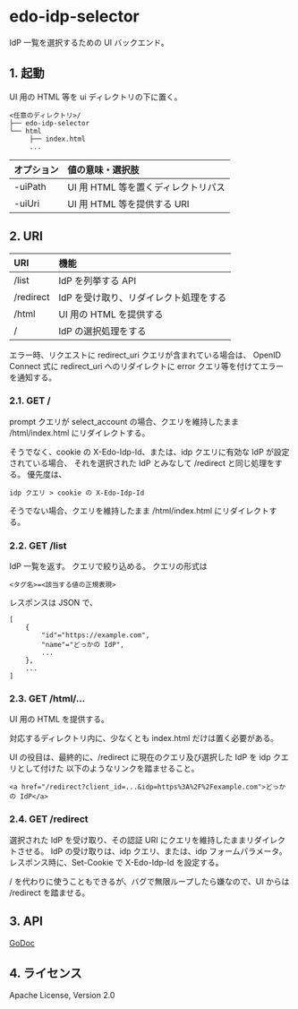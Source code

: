 <!--
Copyright 2015 realglobe, Inc.

Licensed under the Apache License, Version 2.0 (the "License");
you may not use this file except in compliance with the License.
You may obtain a copy of the License at

    http://www.apache.org/licenses/LICENSE-2.0

Unless required by applicable law or agreed to in writing, software
distributed under the License is distributed on an "AS IS" BASIS,
WITHOUT WARRANTIES OR CONDITIONS OF ANY KIND, either express or implied.
See the License for the specific language governing permissions and
limitations under the License.
-->


# edo-idp-selector

IdP 一覧を選択するための UI バックエンド。


## 1. 起動


UI 用の HTML 等を ui ディレクトリの下に置く。

```
<任意のディレクトリ>/
├── edo-idp-selector
└── html
     ├── index.html
     ...
```

|オプション|値の意味・選択肢|
|:--|:--|
|-uiPath|UI 用 HTML 等を置くディレクトリパス|
|-uiUri|UI 用 HTML 等を提供する URI|


## 2. URI

|URI|機能|
|:--|:--|
|/list|IdP を列挙する API|
|/redirect|IdP を受け取り、リダイレクト処理をする|
|/html|UI 用の HTML を提供する|
|/|IdP の選択処理をする|

エラー時、リクエストに redirect_uri クエリが含まれている場合は、
OpenID Connect 式に redirect_uri へのリダイレクトに error クエリ等を付けてエラーを通知する。

### 2.1. GET /

prompt クエリが select_account の場合、クエリを維持したまま /html/index.html にリダイレクトする。

そうでなく、cookie の X-Edo-Idp-Id、または、idp クエリに有効な IdP が設定されている場合、
それを選択された IdP とみなして /redirect と同じ処理をする。
優先度は、

    idp クエリ > cookie の X-Edo-Idp-Id

そうでない場合、クエリを維持したまま /html/index.html にリダイレクトする。


### 2.2. GET /list

IdP 一覧を返す。
クエリで絞り込める。
クエリの形式は

    <タグ名>=<該当する値の正規表現>

レスポンスは JSON で、

```
[
    {
        "id"="https://example.com",
        "name"="どっかの IdP",
        ...
    },
    ...
]
```


### 2.3. GET /html/...

UI 用の HTML を提供する。

対応するディレクトリ内に、少なくとも index.html だけは置く必要がある。

UI の役目は、最終的に、/redirect に現在のクエリ及び選択した IdP を idp クエリとして付けた
以下のようなリンクを踏ませること。

    <a href="/redirect?client_id=...&idp=https%3A%2F%2Fexample.com">どっかの IdP</a>


### 2.4. GET /redirect

選択された IdP を受け取り、その認証 URI にクエリを維持したままリダイレクトさせる。
IdP の受け取りは、idp クエリ、または、idp フォームパラメータ。
レスポンス時に、Set-Cookie で X-Edo-Idp-Id を設定する。

/ を代わりに使うこともできるが、バグで無限ループしたら嫌なので、UI からは /redirect を踏ませる。


## 3. API

[GoDoc](http://godoc.org/github.com/realglobe-Inc/edo-idp-selector)


## 4. ライセンス

Apache License, Version 2.0
